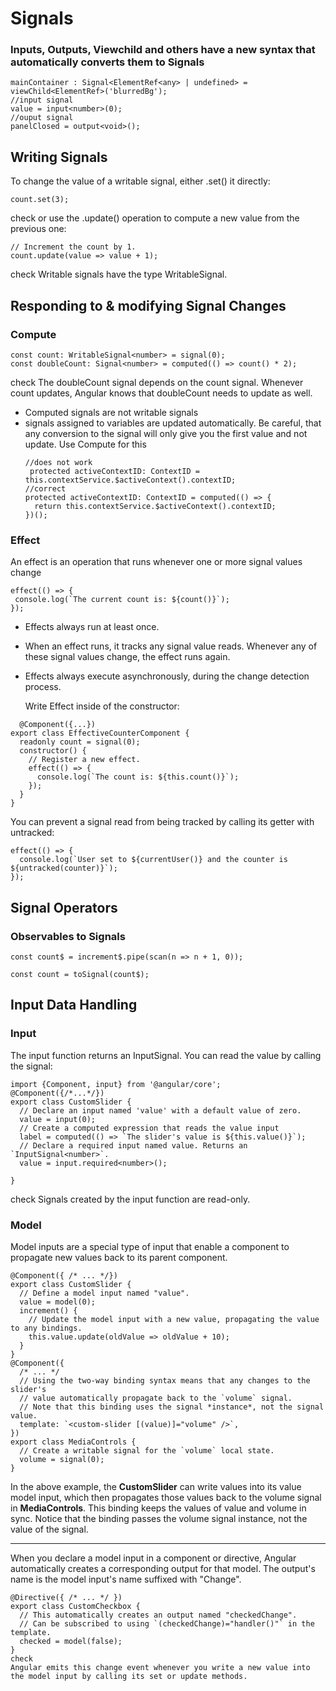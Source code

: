 # Signals
### Inputs, Outputs, Viewchild and others have a new syntax that automatically converts them to Signals
```
mainContainer : Signal<ElementRef<any> | undefined> =  viewChild<ElementRef>('blurredBg');
//input signal
value = input<number>(0);
//ouput signal
panelClosed = output<void>();
```


## Writing Signals
To change the value of a writable signal, either .set() it directly:
```
count.set(3);
```
check
or use the .update() operation to compute a new value from the previous one:
```
// Increment the count by 1.
count.update(value => value + 1);
```
check
Writable signals have the type WritableSignal.

## Responding to & modifying Signal Changes
### Compute
```
const count: WritableSignal<number> = signal(0);
const doubleCount: Signal<number> = computed(() => count() * 2);
```
check
The doubleCount signal depends on the count signal. Whenever count updates, Angular knows that doubleCount needs to update as well.

- Computed signals are not writable signals
- signals assigned to variables are updated automatically. Be careful, that any conversion to the signal will only give you the first value and not update. Use Compute for this
  ```
  //does not work
   protected activeContextID: ContextID = this.contextService.$activeContext().contextID;
  //correct
  protected activeContextID: ContextID = computed(() => {
    return this.contextService.$activeContext().contextID;
  })();
  ```
### Effect
 An effect is an operation that runs whenever one or more signal values change
 ```
 effect(() => {
  console.log(`The current count is: ${count()}`);
});
```
- Effects always run at least once.
- When an effect runs, it tracks any signal value reads. Whenever any of these signal values change, the effect runs again. 
- Effects always execute asynchronously, during the change detection process.

  Write Effect inside of the constructor:
```
  @Component({...})
export class EffectiveCounterComponent {
  readonly count = signal(0);
  constructor() {
    // Register a new effect.
    effect(() => {
      console.log(`The count is: ${this.count()}`);
    });
  }
}
```
You can prevent a signal read from being tracked by calling its getter with untracked:
```
effect(() => {
  console.log(`User set to ${currentUser()} and the counter is ${untracked(counter)}`);
});
```

## Signal Operators


### Observables to Signals
```
const count$ = increment$.pipe(scan(n => n + 1, 0));

const count = toSignal(count$);
```

## Input Data Handling
### Input
The input function returns an InputSignal. You can read the value by calling the signal:
```
import {Component, input} from '@angular/core';
@Component({/*...*/})
export class CustomSlider {
  // Declare an input named 'value' with a default value of zero. 
  value = input(0);
  // Create a computed expression that reads the value input
  label = computed(() => `The slider's value is ${this.value()}`);
  // Declare a required input named value. Returns an `InputSignal<number>`.
  value = input.required<number>();

}
```
check
Signals created by the input function are read-only.
### Model
Model inputs are a special type of input that enable a component to propagate new values back to its parent component.
```
@Component({ /* ... */})
export class CustomSlider {
  // Define a model input named "value".
  value = model(0);
  increment() {
    // Update the model input with a new value, propagating the value to any bindings. 
    this.value.update(oldValue => oldValue + 10);
  }
}
@Component({
  /* ... */
  // Using the two-way binding syntax means that any changes to the slider's
  // value automatically propagate back to the `volume` signal.
  // Note that this binding uses the signal *instance*, not the signal value.
  template: `<custom-slider [(value)]="volume" />`,
})
export class MediaControls {
  // Create a writable signal for the `volume` local state. 
  volume = signal(0);
}
```
In the above example, the **CustomSlider** can write values into its value model input, which then propagates those values back to the volume signal in **MediaControls**. This binding keeps the values of value and volume in sync. Notice that the binding passes the volume signal instance, not the value of the signal.
_______
When you declare a model input in a component or directive, Angular automatically creates a corresponding output for that model. The output's name is the model input's name suffixed with "Change".
```
@Directive({ /* ... */ })
export class CustomCheckbox {
  // This automatically creates an output named "checkedChange".
  // Can be subscribed to using `(checkedChange)="handler()"` in the template.
  checked = model(false);
}
check
Angular emits this change event whenever you write a new value into the model input by calling its set or update methods.
```
